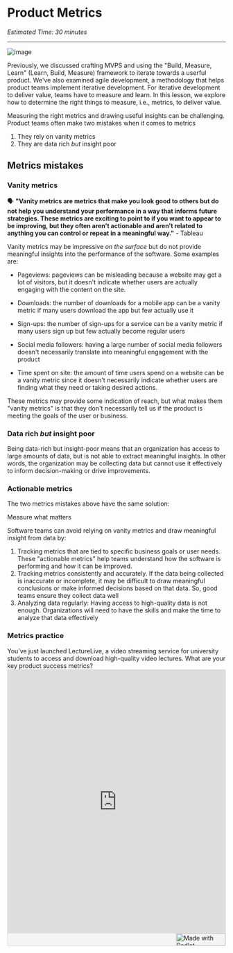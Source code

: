 # Product Metrics

*Estimated Time: 30 minutes*

---

![image](https://user-images.githubusercontent.com/1774663/210020049-d4bf0208-eace-4fc1-aa35-2575522fa1f4.png)


Previously, we discussed crafting MVPS and using the "Build, Measure, Learn" (Learn, Build, Measure) framework to iterate towards a userful product. We've also examined agile development, a methodology that helps product teams implement iterative development.  For iterative development to deliver value, teams have to measure and learn. In this lesson, we explore how to determine the right things to measure, i.e., metrics, to deliver value.


Measuring the right metrics and drawing useful insights can be challenging. Product teams often make two mistakes when it comes to metrics

1. They rely on vanity metrics
2. They are data rich _but_ insight poor


## Metrics mistakes

### Vanity metrics

<aside>
  
  🗣 **"Vanity metrics are metrics that make you look good to others but do not help you understand your performance in a way that informs future strategies. These metrics are exciting to point to if you want to appear to be improving, but they often aren’t actionable and aren’t related to anything you can control or repeat in a meaningful way."** - Tableau 
</aside>


Vanity metrics may be impressive _on the surface_ but do not provide meaningful insights into the performance of the software. Some examples are:

- Pageviews: pageviews can be misleading because a website may get a lot of visitors, but it doesn't indicate whether users are actually engaging with the content on the site.

- Downloads: the number of downloads for a mobile app can be a vanity metric if many users download the app but few actually use it

- Sign-ups: the number of sign-ups for a service can be a vanity metric if many users sign up but few actually become regular users

- Social media followers: having a large number of social media followers doesn't necessarily translate into meaningful engagement with the product

- Time spent on site: the amount of time users spend on a website can be a vanity metric since it doesn't necessarily indicate whether users are finding what they need or taking desired actions.

These metrics may provide some indication of reach, but what makes them "vanity metrics" is that they don't necessarily tell us if the product is meeting the goals of the user or business. 

### Data rich _but_ insight poor
Being data-rich but insight-poor means that an organization has access to large amounts of data, but is not able to extract meaningful insights. In other words, the organization may be collecting data but cannot use it effectively to inform decision-making or drive improvements.

### Actionable metrics
The two metrics mistakes above have the same solution:
<aside>
  Measure what matters
  </aside>
  
Software teams can avoid relying on vanity metrics and draw meaningful insight from data by:
1. Tracking metrics that are tied to specific business goals or user needs. These "actionable metrics" help teams understand how the software is performing and how it can be improved.
2. Tracking metrics consistently and accurately. If the data being collected is inaccurate or incomplete, it may be difficult to draw meaningful conclusions or make informed decisions based on that data. So, good teams ensure they collect data well 
3. Analyzing data regularly: Having access to high-quality data is not enough. Organizations will need to have the skills and make the time to analyze that data effectively


### Metrics practice

<aside> You’ve just launched LectureLive, a video streaming service for university students to access and download high-quality video lectures. What are your key product success metrics?
</aside>

<div class="padlet-embed" style="border:1px solid rgba(0,0,0,0.1);border-radius:2px;box-sizing:border-box;overflow:hidden;position:relative;width:100%;background:#F4F4F4"><p style="padding:0;margin:0"><iframe src="https://padlet.com/embed/3e7g5hcrc5jfgm5" frameborder="0" allow="camera;microphone;geolocation" style="width:100%;height:608px;display:block;padding:0;margin:0"></iframe></p><div style="display:flex;align-items:center;justify-content:end;margin:0;height:28px"><a href="https://padlet.com?ref=embed" style="display:block;flex-grow:0;margin:0;border:none;padding:0;text-decoration:none" target="_blank"><div style="display:flex;align-items:center;"><img src="https://padlet.net/embeds/made_with_padlet_2022.png" width="114" height="28" style="padding:0;margin:0;background:0 0;border:none;box-shadow:none" alt="Made with Padlet"></div></a></div></div>






  
